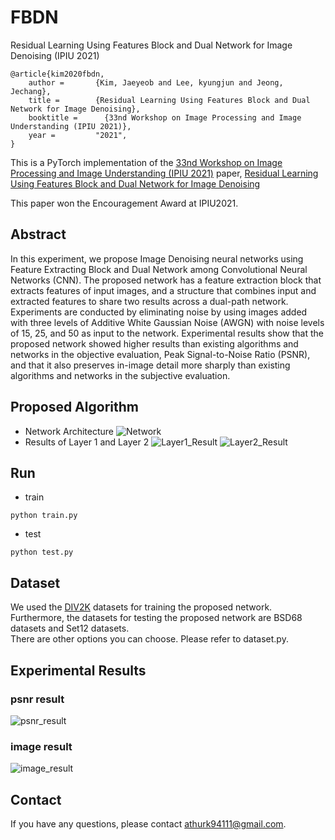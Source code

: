 # FBDN
Residual Learning Using Features Block and Dual Network for Image Denoising (IPIU 2021)

```
@article{kim2020fbdn,
    author =       {Kim, Jaeyeob and Lee, kyungjun and Jeong, Jechang},
    title =        {Residual Learning Using Features Block and Dual Network for Image Denoising},
    booktitle =      {33nd Workshop on Image Processing and Image Understanding (IPIU 2021)},
    year =         "2021",
}
```

This is a PyTorch implementation of the [33nd Workshop on Image Processing and Image Understanding (IPIU 2021)](http://www.ipiu.or.kr/2021/index.php) paper, [Residual Learning Using Features Block and Dual Network for Image Denoising](https://github.com/YeobKim/FBDN/blob/main/Residual%20Learning%20Using%20Features%20Block%20and%20Dual%20Network%20for%20Image%20Denoising%20(IPIU%202021).pdf)

This paper won the Encouragement Award at IPIU2021.

## Abstract
In this experiment, we propose Image Denoising neural networks using Feature Extracting Block and Dual Network among Convolutional Neural Networks (CNN). The proposed network has a feature extraction block that extracts features of input images, and a structure that combines input and extracted features to share two results across a dual-path network. Experiments are conducted by eliminating noise by using images added with three levels of Additive White Gaussian Noise (AWGN) with noise levels of 15, 25, and 50 as input to the network. Experimental results show that the proposed network showed higher results than existing algorithms and networks in the objective evaluation, Peak Signal-to-Noise Ratio (PSNR), and that it also preserves in-image detail more sharply than existing algorithms and networks in the subjective evaluation.

## Proposed Algorithm
- Network Architecture
![Network](https://user-images.githubusercontent.com/59470033/104935503-ae856b80-59ee-11eb-8b5d-b55fa56e6b63.png)
- Results of Layer 1 and Layer 2
![Layer1_Result](https://user-images.githubusercontent.com/59470033/104937387-0d4be480-59f1-11eb-982c-f443e82c7b42.png)
![Layer2_Result](https://user-images.githubusercontent.com/59470033/104937397-0f15a800-59f1-11eb-9aff-3e426bf89d03.png)

## Run
* train
```
python train.py
```
* test
```
python test.py
```
## Dataset
We used the [DIV2K](https://data.vision.ee.ethz.ch/cvl/DIV2K/) datasets for training the proposed network.   
Furthermore, the datasets for testing the proposed network are BSD68 datasets and Set12 datasets.   
There are other options you can choose. Please refer to dataset.py.

## Experimental Results
### psnr result
![psnr_result](https://user-images.githubusercontent.com/59470033/104938297-38830380-59f2-11eb-8596-d50717bfb0f9.png)
### image result
![image_result](https://user-images.githubusercontent.com/59470033/104938965-28b7ef00-59f3-11eb-8193-65e24c3ce87a.png)

## Contact
If you have any questions, please contact athurk94111@gmail.com.

